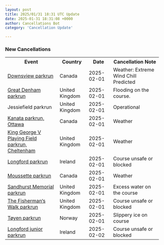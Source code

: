 ```yaml
---
layout: post
title: 2025/01/31 18:31 UTC Update
date: 2025-01-31 18:31:08 +0000
author: Cancellations Bot
category: 'Cancellation Update'

---
```


<h3>New Cancellations</h3>
<div class='hscrollable'>
<table style='width: 100%'>
    <tr>
        <th>Event</th>
        <th>Country</th>
        <th>Date</th>
        <th>Cancellation Note</th>
    </tr>
    <tr>
        <td><a href="https://www.parkrun.ca/downsview">Downsview parkrun</a></td>
        <td>Canada</td>
        <td>2025-02-01</td>
        <td>Weather: Extreme Wind Chill Predicted</td>
    </tr>
    <tr>
        <td><a href="https://www.parkrun.org.uk/greatdenham">Great Denham parkrun</a></td>
        <td>United Kingdom</td>
        <td>2025-02-01</td>
        <td>Flooding on the course.</td>
    </tr>
    <tr>
        <td>Jessiefield parkrun</td>
        <td>United Kingdom</td>
        <td>2025-02-01</td>
        <td>Operational</td>
    </tr>
    <tr>
        <td><a href="https://www.parkrun.ca/kanata">Kanata parkrun, Ottawa</a></td>
        <td>Canada</td>
        <td>2025-02-01</td>
        <td>Weather</td>
    </tr>
    <tr>
        <td><a href="https://www.parkrun.org.uk/kinggeorgevplayingfield">King George V Playing Field parkrun, Cheltenham</a></td>
        <td>United Kingdom</td>
        <td>2025-02-01</td>
        <td>Weather</td>
    </tr>
    <tr>
        <td><a href="https://www.parkrun.ie/longford">Longford parkrun</a></td>
        <td>Ireland</td>
        <td>2025-02-01</td>
        <td>Course unsafe or blocked</td>
    </tr>
    <tr>
        <td><a href="https://www.parkrun.ca/moussette">Moussette parkrun</a></td>
        <td>Canada</td>
        <td>2025-02-01</td>
        <td>Weather</td>
    </tr>
    <tr>
        <td><a href="https://www.parkrun.org.uk/sandhurstmemorial">Sandhurst Memorial parkrun</a></td>
        <td>United Kingdom</td>
        <td>2025-02-01</td>
        <td>Excess water on the course</td>
    </tr>
    <tr>
        <td><a href="https://www.parkrun.org.uk/thefishermanswalk">The Fisherman‘s Walk parkrun</a></td>
        <td>United Kingdom</td>
        <td>2025-02-01</td>
        <td>Course unsafe or blocked</td>
    </tr>
    <tr>
        <td><a href="https://www.parkrun.no/toyen">Tøyen parkrun</a></td>
        <td>Norway</td>
        <td>2025-02-01</td>
        <td>Slippery ice on course</td>
    </tr>
    <tr>
        <td><a href="https://www.parkrun.ie/longford-juniors">Longford junior parkrun</a></td>
        <td>Ireland</td>
        <td>2025-02-02</td>
        <td>Course unsafe or blocked</td>
    </tr>
</table>
</div>
